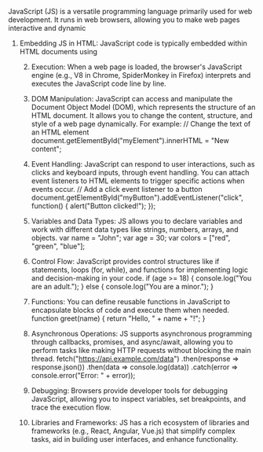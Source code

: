 JavaScript (JS) is a versatile programming language primarily used for web development. It runs in web browsers, allowing you to make web pages interactive and dynamic

1. Embedding JS in HTML: JavaScript code is typically embedded within HTML documents using <script> tags. These tags can be placed in the <head> or <body> of an HTML page.
<html>
<head>
    <script>
        // JavaScript code goes here
    </script>
</head>
<body>
    <!-- HTML content -->
</body>
</html>

2. Execution: When a web page is loaded, the browser's JavaScript engine (e.g., V8 in Chrome, SpiderMonkey in Firefox) interprets and executes the JavaScript code line by line.

3. DOM Manipulation: JavaScript can access and manipulate the Document Object Model (DOM), which represents the structure of an HTML document. It allows you to change the content, structure, and style of a web page dynamically. For example:
// Change the text of an HTML element
document.getElementById("myElement").innerHTML = "New content";

4. Event Handling: JavaScript can respond to user interactions, such as clicks and keyboard inputs, through event handling. You can attach event listeners to HTML elements to trigger specific actions when events occur.
// Add a click event listener to a button
document.getElementById("myButton").addEventListener("click", function() {
    alert("Button clicked!");
});

5. Variables and Data Types: JS allows you to declare variables and work with different data types like strings, numbers, arrays, and objects.
var name = "John";
var age = 30;
var colors = ["red", "green", "blue"];

6. Control Flow: JavaScript provides control structures like if statements, loops (for, while), and functions for implementing logic and decision-making in your code.
if (age >= 18) {
    console.log("You are an adult.");
} else {
    console.log("You are a minor.");
}

7. Functions: You can define reusable functions in JavaScript to encapsulate blocks of code and execute them when needed.
function greet(name) {
    return "Hello, " + name + "!";
}

8. Asynchronous Operations: JS supports asynchronous programming through callbacks, promises, and async/await, allowing you to perform tasks like making HTTP requests without blocking the main thread.
fetch("https://api.example.com/data")
    .then(response => response.json())
    .then(data => console.log(data))
    .catch(error => console.error("Error: " + error));

9. Debugging: Browsers provide developer tools for debugging JavaScript, allowing you to inspect variables, set breakpoints, and trace the execution flow.

10. Libraries and Frameworks: JS has a rich ecosystem of libraries and frameworks (e.g., React, Angular, Vue.js) that simplify complex tasks, aid in building user interfaces, and enhance functionality.